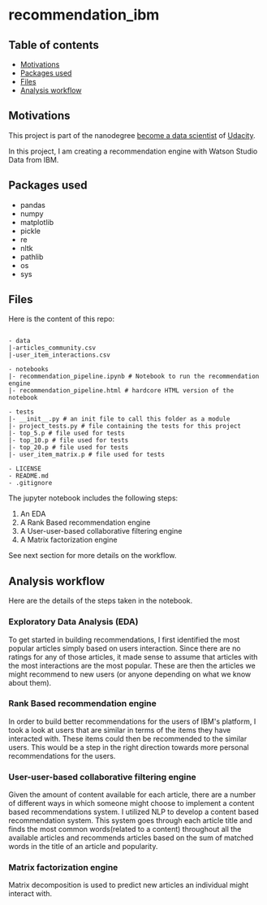 # recommendation_ibm

## Table of contents

- [Motivations](#motivations)
- [Packages used](#packages_used)
- [Files](#files)
- [Analysis workflow](#analysis_workflow)

## Motivations <a name="motivations"></a>

This project is part of the nanodegree [become a data scientist](https://eu.udacity.com/course/data-scientist-nanodegree--nd025) of [Udacity](https://eu.udacity.com/).

In this project, I am creating a recommendation engine with Watson Studio Data from IBM.


## Packages used <a name="packages_used"></a>

- pandas
- numpy
- matplotlib
- pickle
- re
- nltk
- pathlib
- os
- sys

## Files <a name="files"></a>

Here is the content of this repo:

```text

- data
|-articles_community.csv
|-user_item_interactions.csv

- notebooks
|- recommendation_pipeline.ipynb # Notebook to run the recommendation engine
|- recommendation_pipeline.html # hardcore HTML version of the notebook

- tests
|- __init__.py # an init file to call this folder as a module
|- project_tests.py # file containing the tests for this project
|- top_5.p # file used for tests
|- top_10.p # file used for tests
|- top_20.p # file used for tests
|- user_item_matrix.p # file used for tests

- LICENSE
- README.md
- .gitignore

```

The jupyter notebook includes the following steps:

1. An EDA
2. A Rank Based recommendation engine
3. A User-user-based collaborative filtering engine
4. A Matrix factorization engine

See next section for more details on the workflow.

## Analysis workflow <a name="analysis_workflow"></a>

Here are the details of the steps taken in the notebook.

### Exploratory Data Analysis (EDA)

To get started in building recommendations, I first identified the most popular articles simply based on users interaction. Since there are no ratings for any of those articles, it made sense to assume that articles with the most interactions are the most popular. These are then the articles we might recommend to new users (or anyone depending on what we know about them).

### Rank Based recommendation engine

In order to build better recommendations for the users of IBM's platform, I took a look at users that are similar in terms of the items they have interacted with. These items could then be recommended to the similar users. This would be a step in the right direction towards more personal recommendations for the users.


### User-user-based collaborative filtering engine

Given the amount of content available for each article, there are a number of different ways in which someone might choose to implement a content based recommendations system. I utilized NLP to develop a content based recommendation system. This system goes through each article title and finds the most common words(related to a content) throughout all the available articles and recommends articles based on the sum of matched words in the title of an article and popularity.

### Matrix factorization engine

Matrix decomposition is used to predict new articles an individual might interact with.
